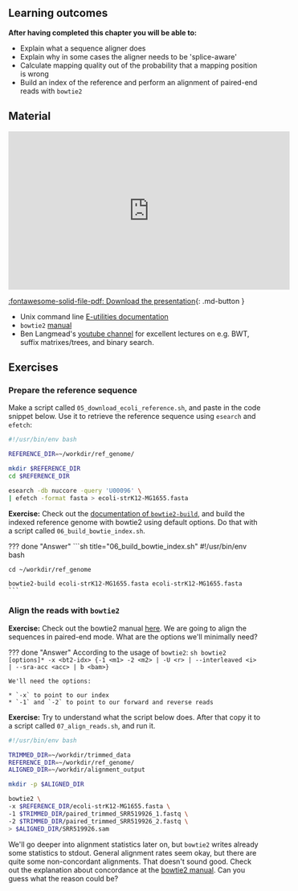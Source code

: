 ## Learning outcomes

**After having completed this chapter you will be able to:**

- Explain what a sequence aligner does
- Explain why in some cases the aligner needs to be 'splice-aware'
- Calculate mapping quality out of the probability that a mapping position is wrong
- Build an index of the reference and perform an alignment of paired-end reads with `bowtie2`

## Material

<iframe width="560" height="315" src="https://www.youtube.com/embed/552Rv-HrV6Q" title="YouTube video player" frameborder="0" allow="accelerometer; autoplay; clipboard-write; encrypted-media; gyroscope; picture-in-picture; web-share" allowfullscreen></iframe>

[:fontawesome-solid-file-pdf: Download the presentation](../assets/pdf/read_alignment.pdf){: .md-button }

* Unix command line [E-utilities documentation](https://www.ncbi.nlm.nih.gov/books/NBK179288/)
* `bowtie2` [manual](http://bowtie-bio.sourceforge.net/bowtie2/manual.shtml#command-line)
* Ben Langmead's [youtube channel](https://www.youtube.com/channel/UCrDmN9uRVJR7KM8aRE_58Zw) for excellent lectures on e.g. BWT, suffix matrixes/trees, and binary search. 

## Exercises

### Prepare the reference sequence

Make a script called `05_download_ecoli_reference.sh`, and paste in the code snippet below. Use it to retrieve the reference sequence using `esearch` and `efetch`:

```sh title="05_download_ecoli_reference.sh"
#!/usr/bin/env bash

REFERENCE_DIR=~/workdir/ref_genome/

mkdir $REFERENCE_DIR
cd $REFERENCE_DIR

esearch -db nuccore -query 'U00096' \
| efetch -format fasta > ecoli-strK12-MG1655.fasta
```

**Exercise:** Check out the [documentation of `bowtie2-build`](http://bowtie-bio.sourceforge.net/bowtie2/manual.shtml#the-bowtie2-build-indexer), and build the indexed reference genome with bowtie2 using default options. Do that with a script called `06_build_bowtie_index.sh`.

??? done "Answer"
    ```sh title="06_build_bowtie_index.sh"
    #!/usr/bin/env bash

    cd ~/workdir/ref_genome

    bowtie2-build ecoli-strK12-MG1655.fasta ecoli-strK12-MG1655.fasta
    ```

### Align the reads with `bowtie2`

**Exercise:** Check out the bowtie2 manual [here](http://bowtie-bio.sourceforge.net/bowtie2/manual.shtml#command-line). We are going to align the sequences in paired-end mode. What are the options we'll minimally need?

??? done "Answer"
    According to the usage of `bowtie2`:
    ```sh
    bowtie2 [options]* -x <bt2-idx> {-1 <m1> -2 <m2> | -U <r> | --interleaved <i> | --sra-acc <acc> | b <bam>}
    ```

    We'll need the options:

    * `-x` to point to our index
    * `-1` and `-2` to point to our forward and reverse reads

**Exercise:** Try to understand what the script below does. After that copy it to a script called `07_align_reads.sh`, and run it.

```sh title="07_align_reads.sh"
#!/usr/bin/env bash

TRIMMED_DIR=~/workdir/trimmed_data
REFERENCE_DIR=~/workdir/ref_genome/
ALIGNED_DIR=~/workdir/alignment_output

mkdir -p $ALIGNED_DIR

bowtie2 \
-x $REFERENCE_DIR/ecoli-strK12-MG1655.fasta \
-1 $TRIMMED_DIR/paired_trimmed_SRR519926_1.fastq \
-2 $TRIMMED_DIR/paired_trimmed_SRR519926_2.fastq \
> $ALIGNED_DIR/SRR519926.sam
```

We'll go deeper into alignment statistics later on, but `bowtie2` writes already some statistics to stdout. General alignment rates seem okay, but there are quite some non-concordant alignments. That doesn't sound good. Check out the explanation about concordance at the [bowtie2 manual](http://bowtie-bio.sourceforge.net/bowtie2/manual.shtml#concordant-pairs-match-pair-expectations-discordant-pairs-dont). Can you guess what the reason could be?

